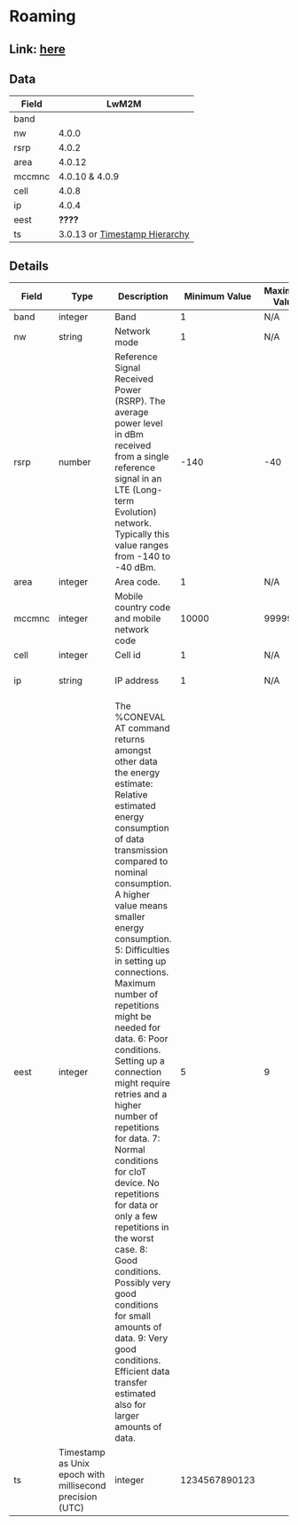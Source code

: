 # Roaming

## Link: [here](https://github.com/NordicSemiconductor/asset-tracker-cloud-docs/blob/saga/docs/cloud-protocol/Reported.ts)

## Data

| Field  | LwM2M                                                                                                                                   |
| ------ | --------------------------------------------------------------------------------------------------------------------------------------- |
| band   |                                                                                                                                         |
| nw     | 4.0.0                                                                                                                                   |
| rsrp   | 4.0.2                                                                                                                                   |
| area   | 4.0.12                                                                                                                                  |
| mccmnc | 4.0.10 & 4.0.9                                                                                                                          |
| cell   | 4.0.8                                                                                                                                   |
| ip     | 4.0.4                                                                                                                                   |
| eest   | **????**                                                                                                                                |
| ts     | 3.0.13 or [Timestamp Hierarchy](https://github.com/MLopezJ/asset-tracker-cloud-coiote-azure-converter-js/tree/saga#timestamp-hierarchy) |

## Details

| Field  | Type                                                     | Description                                                                                                                                                                                                                                                                                                                                                                                                                                                                                                                                                                                                                                                                                                                | Minimum Value | Maximum Value | Examples                                                                                  | Required |
| ------ | -------------------------------------------------------- | -------------------------------------------------------------------------------------------------------------------------------------------------------------------------------------------------------------------------------------------------------------------------------------------------------------------------------------------------------------------------------------------------------------------------------------------------------------------------------------------------------------------------------------------------------------------------------------------------------------------------------------------------------------------------------------------------------------------------- | ------------- | ------------- | ----------------------------------------------------------------------------------------- | -------- |
| band   | integer                                                  | Band                                                                                                                                                                                                                                                                                                                                                                                                                                                                                                                                                                                                                                                                                                                       | 1             | N/A           | 3                                                                                         | Yes      |
| nw     | string                                                   | Network mode                                                                                                                                                                                                                                                                                                                                                                                                                                                                                                                                                                                                                                                                                                               | 1             | N/A           | "LTE-M", "NB-IoT"                                                                         | Yes      |
| rsrp   | number                                                   | Reference Signal Received Power (RSRP). The average power level in dBm received from a single reference signal in an LTE (Long-term Evolution) network. Typically this value ranges from -140 to -40 dBm.                                                                                                                                                                                                                                                                                                                                                                                                                                                                                                                  | -140          | -40           | -97, -104                                                                                 | Yes      |
| area   | integer                                                  | Area code.                                                                                                                                                                                                                                                                                                                                                                                                                                                                                                                                                                                                                                                                                                                 | 1             | N/A           | 12                                                                                        | Yes      |
| mccmnc | integer                                                  | Mobile country code and mobile network code                                                                                                                                                                                                                                                                                                                                                                                                                                                                                                                                                                                                                                                                                | 10000         | 999999        | 24202, 310410                                                                             | Yes      |
| cell   | integer                                                  | Cell id                                                                                                                                                                                                                                                                                                                                                                                                                                                                                                                                                                                                                                                                                                                    | 1             | N/A           | 33703719                                                                                  | Yes      |
| ip     | string                                                   | IP address                                                                                                                                                                                                                                                                                                                                                                                                                                                                                                                                                                                                                                                                                                                 | 1             | N/A           | "10.81.183.99", "2001:0db8:85a3:0000:0000:8a2e:0370:7334", "2001:db8:85a3::8a2e:370:7334" | Yes      |
| eest   | integer                                                  | The %CONEVAL AT command returns amongst other data the energy estimate: Relative estimated energy consumption of data transmission compared to nominal consumption. A higher value means smaller energy consumption. 5: Difficulties in setting up connections. Maximum number of repetitions might be needed for data. 6: Poor conditions. Setting up a connection might require retries and a higher number of repetitions for data. 7: Normal conditions for cIoT device. No repetitions for data or only a few repetitions in the worst case. 8: Good conditions. Possibly very good conditions for small amounts of data. 9: Very good conditions. Efficient data transfer estimated also for larger amounts of data. | 5             | 9             | 5, 7                                                                                      | Yes      |
| ts     | Timestamp as Unix epoch with millisecond precision (UTC) | integer                                                                                                                                                                                                                                                                                                                                                                                                                                                                                                                                                                                                                                                                                                                    | 1234567890123 |               |                                                                                           | Yes      |
